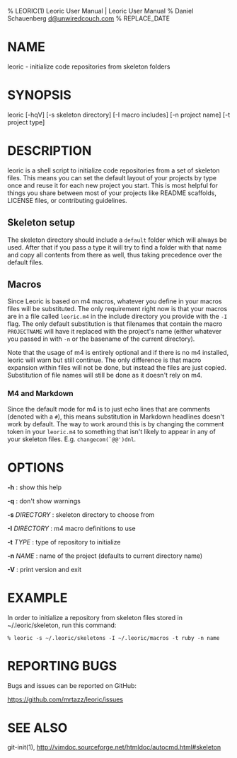 % LEORIC(1) Leoric User Manual | Leoric User Manual
% Daniel Schauenberg <d@unwiredcouch.com>
% REPLACE_DATE

# NAME
leoric - initialize code repositories from skeleton folders

# SYNOPSIS

leoric [-hqV] [-s skeleton directory] [-I macro includes]
       [-n project name] [-t project type]

# DESCRIPTION
leoric is a shell script to initialize code repositories from a set of
skeleton files. This means you can set the default layout of your projects
by type once and reuse it for each new project you start. This is most
helpful for things you share between most of your projects like README
scaffolds, LICENSE files, or contributing guidelines.

## Skeleton setup
The skeleton directory should include a `default` folder which will always be
used. After that if you pass a type it will try to find a folder with that
name and copy all contents from there as well, thus taking precedence over the
default files.

## Macros
Since Leoric is based on m4 macros, whatever you define in your macros files
will be substituted. The only requirement right now is that your macros are in
a file called `leoric.m4` in the include directory you provide with the `-I`
flag. The only default substitution is that filenames that contain the macro
`PROJECTNAME` will have it replaced with the project's name (either whatever
you passed in with `-n` or the basename of the current directory).

Note that the usage of m4 is entirely optional and if there is no m4
installed, leoric will warn but still continue. The only difference is that
macro expansion within files will not be done, but instead the files are just
copied. Substitution of file names will still be done as it doesn't rely on
m4.

### M4 and Markdown
Since the default mode for m4 is to just echo lines that are comments (denoted
with a `#`), this means substitution in Markdown headlines doesn't work by
default. The way to work around this is by changing the comment token in your
`leoric.m4` to something that isn't likely to appear in any of your skeleton
files. E.g. ``changecom(`@@')dnl``.

# OPTIONS
**-h**
:   show this help

**-q**
:   don't show warnings

**-s** *DIRECTORY*
:   skeleton directory to choose from

**-I** *DIRECTORY*
:   m4 macro definitions to use

**-t** *TYPE*
:   type of repository to initialize

**-n** *NAME*
:   name of the project (defaults to current directory name)

**-V**
:   print version and exit

# EXAMPLE
In order to initialize a repository from skeleton files stored in
~/.leoric/skeleton, run this command:

`% leoric -s ~/.leoric/skeletons -I ~/.leoric/macros -t ruby -n name`

# REPORTING BUGS
Bugs and issues can be reported on GitHub:

https://github.com/mrtazz/leoric/issues

# SEE ALSO
git-init(1), http://vimdoc.sourceforge.net/htmldoc/autocmd.html#skeleton

